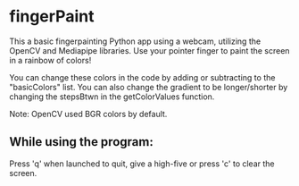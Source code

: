 # fingerPaint
This a basic fingerpainting Python app using a webcam, utilizing the OpenCV and Mediapipe libraries. Use your pointer finger to paint the screen in a rainbow of colors!

You can change these colors in the code by adding or subtracting to the "basicColors" list. You can also change the gradient to be longer/shorter by changing the stepsBtwn in the getColorValues function.

Note: OpenCV used BGR colors by default.

## While using the program:
Press 'q' when launched to quit, give a high-five or press 'c' to clear the screen.

